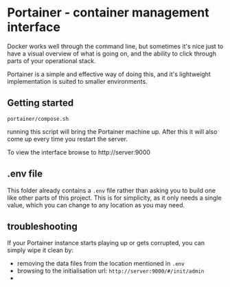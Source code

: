 
# Portainer - container management interface

Docker works well through the command line, 
but sometimes it's nice just to have a visual overview of 
what is going on, and the ability to click through 
parts of your operational stack. 

Portainer is a simple and effective way of doing this, 
and it's lightweight implementation is suited to smaller environments. 

## Getting started

`portainer/compose.sh`

running this script will bring the Portainer machine up. 
After this it will also come up every time you restart the server. 

To view the interface browse to http://server:9000

## .env file

This folder already contains a `.env` file
rather than asking you to build one
like other parts of this project.
This is for simplicity, as it only needs a single value,
which you can change to any location as you may need. 

## troubleshooting

If your Portainer instance starts playing up or gets corrupted, you can simply wipe it clean by:

* removing the data files from the location mentioned in `.env`
* browsing to the initialisation url: `http://server:9000/#/init/admin` 
* 